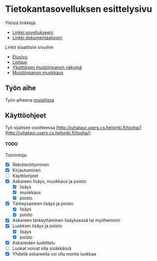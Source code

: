 # Tietokantasovelluksen esittelysivu

Yleisiä linkkejä:

* [Linkki sovellukseeni](http://juhataur.users.cs.helsinki.fi/tsoha/)
* [Linkki dokumentaatiooni](https://github.com/JuhQ/Tsoha-Bootstrap/blob/master/doc/dokumentaatio.pdf)

Linkit staattisiin sivuihin
* [Etusivu](staattiset-tiedostot/Tietokantasovellus.htm)
* [Listaus](staattiset-tiedostot/Tietokantasovellus-listaus.htm)
* [Yksittäisen muistiinpanon näkymä](staattiset-tiedostot/Tietokantasovellus-yksittainen.htm)
* [Muistiinpanon muokkaus](staattiset-tiedostot/Tietokantasovellus-muokkaus.htm)

## Työn aihe

Työn aiheena [muistilista](http://advancedkittenry.github.io/suunnittelu_ja_tyoymparisto/aiheet/Muistilista.html)



## Käyttöohjeet
Työ sijaitsee osoitteessa [http://juhataur.users.cs.helsinki.fi/tsoha/](http://juhataur.users.cs.helsinki.fi/tsoha/).




#### TODO
Toimintoja:

- [x] Rekisteröityminen
- [x] Kirjautuminen
- [ ] Käyttöohjeet
- [x] Askareen lisäys, muokkaus ja poisto
  - [x] lisäys
  - [x] muokkaus
  - [x] poisto
- [x] Tärkeysasteen lisäys ja poisto
  - [x] lisäys
  - [x] poisto
- [x] Askareen tärkeyttäminen lisäyksessä tai myöhemmin
- [x] Luokkien lisäys ja poisto
  - [x] lisäys
  - [x] poisto
- [x] Askareiden luokittelu
- [ ] Luokat voivat olla sisäkkäisiä
- [x] Yhdellä askareella voi olla monta luokkaa
